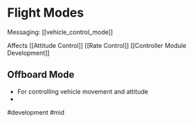 # Flight Modes
Messaging: [[vehicle_control_mode]]

Affects
[[Attitude Control]]
[[Rate Control]]
[[Controller Module Development]]

## Offboard Mode
- For controlling vehicle movement and attitude
- 

#development #mid  
